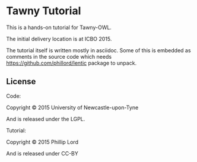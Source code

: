 # Tawny Tutorial

This is a hands-on tutorial for Tawny-OWL.

The initial delivery location is at ICBO 2015.

The tutorial itself is written mostly in asciidoc. Some of this is embedded as
comments in the source code which needs https://github.com/phillord/lentic
package to unpack.


## License

Code:

Copyright © 2015 University of Newcastle-upon-Tyne

And is released under the LGPL.


Tutorial:

Copyright © 2015 Phillip Lord

And is released under CC-BY
